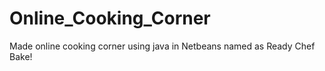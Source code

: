 # Online_Cooking_Corner
Made online cooking corner using java in Netbeans named as Ready Chef Bake!
